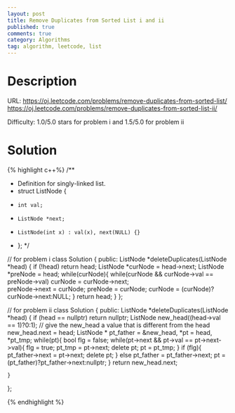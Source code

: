 ```yaml
---
layout: post
title: Remove Duplicates from Sorted List i and ii
published: true
comments: true
category: Algorithms
tag: algorithm, leetcode, list
---
```


# Description

URL: https://oj.leetcode.com/problems/remove-duplicates-from-sorted-list/
https://oj.leetcode.com/problems/remove-duplicates-from-sorted-list-ii/

Difficulty: 1.0/5.0 stars for problem i and 1.5/5.0 for problem ii

# Solution

{% highlight c++%}
/**
 * Definition for singly-linked list.
 * struct ListNode {
 *     int val;
 *     ListNode *next;
 *     ListNode(int x) : val(x), next(NULL) {}
 * };
 */

// for problem i
class Solution {
public:
	ListNode *deleteDuplicates(ListNode *head) {
		if (!head)
			return head;
		ListNode *curNode = head->next;
		ListNode *preNode = head;
		while(curNode){
			while(curNode && curNode->val == preNode->val)
				curNode = curNode->next;	
			preNode->next = curNode;
			preNode = curNode;
			curNode = (curNode)?curNode->next:NULL;
		}
		return head;
	}
};

// for problem ii
class Solution {
public:
    ListNode *deleteDuplicates(ListNode *head) {
        if (head == nullptr)
            return nullptr;
        ListNode new_head((head->val == 1)?0:1); // give the new_head a value that is different from the head
        new_head.next = head;
        ListNode * pt_father = &new_head, *pt = head, *pt_tmp;
        while(pt){
            bool flg = false;
            while(pt->next && pt->val == pt->next->val){
                flg = true;
                pt_tmp = pt->next;
                delete pt;
                pt = pt_tmp;
            }
            if (flg){ 
                pt_father->next = pt->next;
                delete pt;
            }
            else
                pt_father = pt_father->next;
            pt = (pt_father)?pt_father->next:nullptr;
        }
        return new_head.next;

    }
};

{% endhighlight %}


